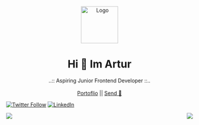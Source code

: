 <br />
<p align="center">
  <a href="https://github.com/Elldrigar">
    <img src="https://gawron.me/gawronLogo.png" alt="Logo" width="100">
  </a>

  <h1 align="center">Hi 👋 Im Artur</h1>

  <p align="center">
    ..:: Aspiring Junior Frontend Developer ::..
    <br />
    <br />
    <a href="https://gawron.me">Portoflio</a>
    ||
    <a href="mailto:artur@gawron.me">Send 📧</a>
  </p>
 
[![Twitter Follow][twitterbadge-url]][twitter-url]
[![LinkedIn][linkedin-shield]][linkedin-url]

<img align="left" src="https://github-readme-stats.vercel.app/api?username=Elldrigar&count_private=true&show_icons=true&theme=radical" />
<img align="right" src="https://github-readme-stats.vercel.app/api/top-langs/?username=Elldrigar" />

<!-- LINKS -->

[twitterbadge-url]: https://badgen.net/twitter/follow/Elldrigar?icon=twitter
[twitter-url]: https://twitter.com/Elldrigar
[linkedin-shield]: https://img.shields.io/badge/-LinkedIn-black.svg?style=flat-square&logo=linkedin&colorB=555
[linkedin-url]: https://www.linkedin.com/in/artur-gawron-41bb40138/
